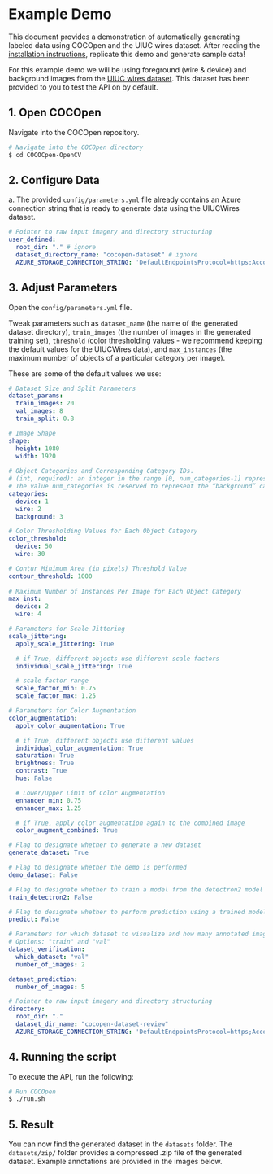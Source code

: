 # **Example Demo**
This document provides a demonstration of automatically generating labeled data using COCOpen and the UIUC wires dataset. After reading the [installation instructions](https://github.com/RMDLO/COCOpen-OpenCV/blob/main/docs/INSTALLATION.md), replicate this demo and generate sample data!

For this example demo we will be using foreground (wire & device) and background images from the [UIUC wires dataset](https://uofi.box.com/s/b8llku4yrvq44ijedw0lol1oz5sx7rja). This dataset has been provided to you to test the API on by default.

## **1. Open COCOpen**
Navigate into the COCOpen repository.

```bash
# Navigate into the COCOpen directory
$ cd COCOCpen-OpenCV
```
## **2. Configure Data**
a. The provided `config/parameters.yml` file already contains an Azure connection string that is ready to generate data using the UIUCWires dataset.

```yaml
# Pointer to raw input imagery and directory structuring
user_defined:
  root_dir: "." # ignore
  dataset_directory_name: "cocopen-dataset" # ignore
  AZURE_STORAGE_CONNECTION_STRING: 'DefaultEndpointsProtocol=https;AccountName=uiucwiresdataset;AccountKey=VkJ1HT3LkDuiLTFK8yd+eAFLvhLKJNqLDIealTPY9Lv6Dp7VDFVWKIvhnNXqC+GCQYjh7NQVuH1r+ASt/tVk7g==;EndpointSuffix=core.windows.net' # UIUC's Azure connection string
```

## **3. Adjust Parameters**
Open the `config/parameters.yml` file.

Tweak parameters such as `dataset_name` (the name of the generated dataset directory), `train_images` (the number of images in the generated training set), `threshold` (color thresholding values - we recommend keeping the default values for the UIUCWires data), and `max_instances` (the maximum number of objects of a particular category per image).

These are some of the default values we use:
```yaml
# Dataset Size and Split Parameters
dataset_params:
  train_images: 20
  val_images: 8
  train_split: 0.8

# Image Shape
shape:
  height: 1080
  width: 1920
  
# Object Categories and Corresponding Category IDs. 
# (int, required): an integer in the range [0, num_categories-1] representing the category label. 
# The value num_categories is reserved to represent the “background” category, if applicable.
categories:
  device: 1
  wire: 2
  background: 3

# Color Thresholding Values for Each Object Category
color_threshold:
  device: 50
  wire: 30

# Contur Minimum Area (in pixels) Threshold Value
contour_threshold: 1000
  
# Maximum Number of Instances Per Image for Each Object Category
max_inst:
  device: 2
  wire: 4

# Parameters for Scale Jittering
scale_jittering:
  apply_scale_jittering: True

  # if True, different objects use different scale factors
  individual_scale_jittering: True

  # scale factor range
  scale_factor_min: 0.75
  scale_factor_max: 1.25

# Parameters for Color Augmentation
color_augmentation:
  apply_color_augmentation: True

  # if True, different objects use different values
  individual_color_augmentation: True
  saturation: True
  brightness: True
  contrast: True
  hue: False

  # Lower/Upper Limit of Color Augmentation
  enhancer_min: 0.75
  enhancer_max: 1.25

  # if True, apply color augmentation again to the combined image
  color_augment_combined: True

# Flag to designate whether to generate a new dataset
generate_dataset: True

# Flag to designate whether the demo is performed
demo_dataset: False

# Flag to designate whether to train a model from the detectron2 model zoo on the generated dataset
train_detectron2: False

# Flag to designate whether to perform prediction using a trained model
predict: False

# Parameters for which dataset to visualize and how many annotated images from the dataset to visualize.
# Options: "train" and "val"
dataset_verification:
  which_dataset: "val"
  number_of_images: 2

dataset_prediction:
  number_of_images: 5

# Pointer to raw input imagery and directory structuring
directory:
  root_dir: "."
  dataset_dir_name: "cocopen-dataset-review"
  AZURE_STORAGE_CONNECTION_STRING: 'DefaultEndpointsProtocol=https;AccountName=uiucwiresdataset;AccountKey=VkJ1HT3LkDuiLTFK8yd+eAFLvhLKJNqLDIealTPY9Lv6Dp7VDFVWKIvhnNXqC+GCQYjh7NQVuH1r+ASt/tVk7g==;EndpointSuffix=core.windows.net'
```

## **4. Running the script**
To execute the API, run the following:

```bash
# Run COCOpen
$ ./run.sh
```

## **5. Result**
You can now find the generated dataset in the `datasets` folder. The `datasets/zip/` folder provides a compressed .zip file of the generated dataset. Example annotations are provided in the images below.

